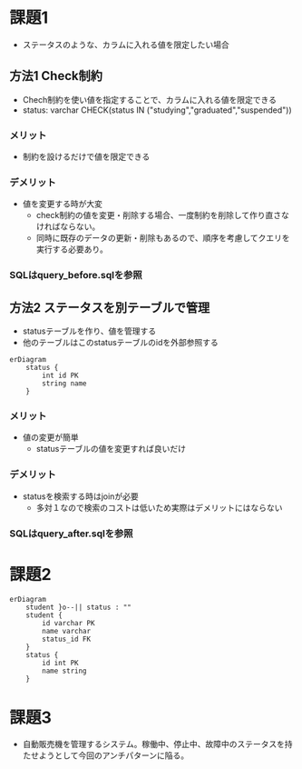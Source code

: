 # 課題1
- ステータスのような、カラムに入れる値を限定したい場合

## 方法1 Check制約
- Chech制約を使い値を指定することで、カラムに入れる値を限定できる
- status: varchar CHECK(status IN ("studying","graduated","suspended"))

### メリット
- 制約を設けるだけで値を限定できる 

### デメリット
- 値を変更する時が大変
    - check制約の値を変更・削除する場合、一度制約を削除して作り直さなければならない。
    - 同時に既存のデータの更新・削除もあるので、順序を考慮してクエリを実行する必要あり。

### SQLはquery_before.sqlを参照

## 方法2 ステータスを別テーブルで管理
- statusテーブルを作り、値を管理する
- 他のテーブルはこのstatusテーブルのidを外部参照する
```mermaid
erDiagram
    status {
        int id PK
        string name
    }
```

### メリット
- 値の変更が簡単
    - statusテーブルの値を変更すれば良いだけ
### デメリット
- statusを検索する時はjoinが必要
    - 多対１なので検索のコストは低いため実際はデメリットにはならない

### SQLはquery_after.sqlを参照

# 課題2
```mermaid
erDiagram
    student }o--|| status : ""
    student {
        id varchar PK
        name varchar
        status_id FK
    }
    status {
        id int PK
        name string
    }
```

# 課題3
- 自動販売機を管理するシステム。稼働中、停止中、故障中のステータスを持たせようとして今回のアンチパターンに陥る。